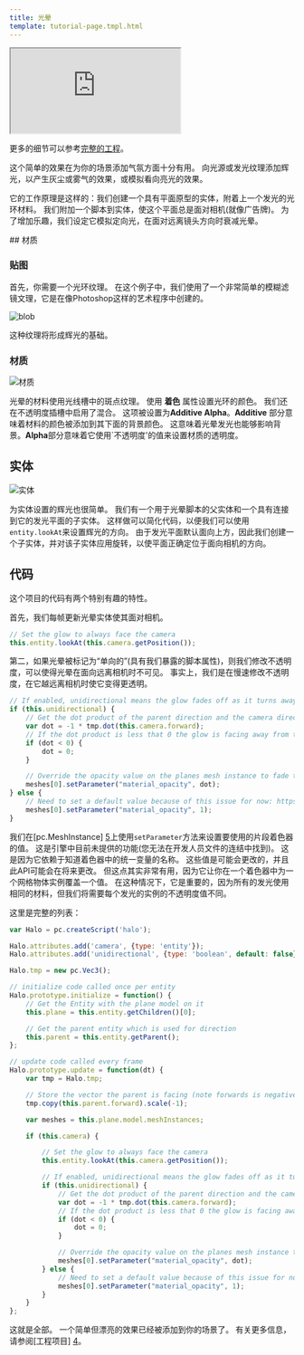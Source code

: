 ```yaml
---
title: 光晕
template: tutorial-page.tmpl.html
---
```


<iframe src="https://playcanv.as/p/rnIUbXws/"></iframe>

更多的细节可以参考[完整的工程][4]。

这个简单的效果在为你的场景添加气氛方面十分有用。 向光源或发光纹理添加辉光，以产生灰尘或雾气的效果，或模拟看向亮光的效果。

它的工作原理是这样的：我们创建一个具有平面原型的实体，附着上一个发光的光环材料。 我们附加一个脚本到实体，使这个平面总是面对相机(就像广告牌)。 为了增加乐趣，我们设定它模拟定向光，在面对远离镜头方向时衰减光晕。

## 材质

### 贴图

首先，你需要一个光环纹理。 在这个例子中，我们使用了一个非常简单的模糊滤镜文理，它是在像Photoshop这样的艺术程序中创建的。

![blob][1]

这种纹理将形成辉光的基础。

### 材质

![材质][2]

光晕的材料使用光线槽中的斑点纹理。 使用 **着色** 属性设置光环的颜色。 我们还在不透明度插槽中启用了混合。 这项被设置为**Additive Alpha**。**Additive** 部分意味着材料的颜色被添加到其下面的背景颜色。 这意味着光晕发光也能够影响背景。**Alpha**部分意味着它使用`不透明度'的值来设置材质的透明度。

## 实体

![实体][3]

为实体设置的辉光也很简单。 我们有一个用于光晕脚本的父实体和一个具有连接到它的发光平面的子实体。 这样做可以简化代码，以便我们可以使用`entity.lookAt`来设置辉光的方向。 由于发光平面默认面向上方，因此我们创建一个子实体，并对该子实体应用旋转，以使平面正确定位于面向相机的方向。

## 代码

这个项目的代码有两个特别有趣的特性。

首先，我们每帧更新光晕实体使其面对相机。

```javascript
// Set the glow to always face the camera
this.entity.lookAt(this.camera.getPosition());
```

第二，如果光晕被标记为“单向的”(具有我们暴露的脚本属性)，则我们修改不透明度，可以使得光晕在面向远离相机时不可见。 事实上，我们是在慢速修改不透明度，在它越远离相机时使它变得更透明。

```javascript
// If enabled, unidirectional means the glow fades off as it turns away from the camera
if (this.unidirectional) {
    // Get the dot product of the parent direction and the camera direction
    var dot = -1 * tmp.dot(this.camera.forward);
    // If the dot product is less that 0 the glow is facing away from the camera
    if (dot < 0) {
        dot = 0;
    }

    // Override the opacity value on the planes mesh instance to fade to zero as the glow turns away from the camera
    meshes[0].setParameter("material_opacity", dot);
} else {
    // Need to set a default value because of this issue for now: https://github.com/playcanvas/engine/issues/453
    meshes[0].setParameter("material_opacity", 1);
}
```

我们在[pc.MeshInstance] [5]上使用`setParameter`方法来设置要使用的片段着色器的值。 这是引擎中目前未提供的功能(您无法在开发人员文件的连结中找到)。 这是因为它依赖于知道着色器中的统一变量的名称。 这些值是可能会更改的，并且此API可能会在将来更改。 但这点其实非常有用，因为它让你在一个着色器中为一个网格物体实例覆盖一个值。 在这种情况下，它是重要的，因为所有的发光使用相同的材料，但我们将需要每个发光的实例的不透明度值不同。

这里是完整的列表：

```javascript
var Halo = pc.createScript('halo');

Halo.attributes.add('camera', {type: 'entity'});
Halo.attributes.add('unidirectional', {type: 'boolean', default: false});

Halo.tmp = new pc.Vec3();

// initialize code called once per entity
Halo.prototype.initialize = function() {
    // Get the Entity with the plane model on it
    this.plane = this.entity.getChildren()[0];

    // Get the parent entity which is used for direction
    this.parent = this.entity.getParent();
};

// update code called every frame
Halo.prototype.update = function(dt) {
    var tmp = Halo.tmp;

    // Store the vector the parent is facing (note forwards is negative z)
    tmp.copy(this.parent.forward).scale(-1);

    var meshes = this.plane.model.meshInstances;

    if (this.camera) {

        // Set the glow to always face the camera
        this.entity.lookAt(this.camera.getPosition());

        // If enabled, unidirectional means the glow fades off as it turns away from the camera
        if (this.unidirectional) {
            // Get the dot product of the parent direction and the camera direction
            var dot = -1 * tmp.dot(this.camera.forward);
            // If the dot product is less that 0 the glow is facing away from the camera
            if (dot < 0) {
                dot = 0;
            }

            // Override the opacity value on the planes mesh instance to fade to zero as the glow turns away from the camera
            meshes[0].setParameter("material_opacity", dot);
        } else {
            // Need to set a default value because of this issue for now: https://github.com/playcanvas/engine/issues/453
            meshes[0].setParameter("material_opacity", 1);
        }
    }
};
```

这就是全部。 一个简单但漂亮的效果已经被添加到你的场景了。 有关更多信息，请参阅[工程项目] [4]。

[1]: /images/tutorials/intermediate/light-halos/blob.jpg
[2]: /images/tutorials/intermediate/light-halos/material.jpg
[3]: /images/tutorials/intermediate/light-halos/entity-setup.jpg
[4]: https://playcanvas.com/project/406040
[5]: http://developer.playcanvas.com/en/api/pc.MeshInstance.html

